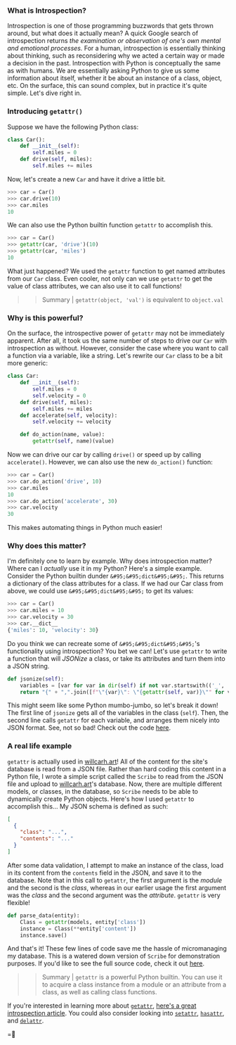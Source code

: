### What is Introspection?
Introspection is one of those programming buzzwords that gets thrown around, but what does it actually mean? A quick Google search of introspection returns _the examination or observation of one's own mental and emotional processes._ For a human, introspection is essentially thinking about thinking, such as reconsidering why we acted a certain way or made a decision in the past.
Introspection with Python is conceptually the same as with humans. We are essentially asking Python to give us some information about itself, whether it be about an instance of a class, object, etc. On the surface, this can sound complex, but in practice it's quite simple. Let's dive right in.

### Introducing `getattr()`
Suppose we have the following Python class:
```python
class Car():
    def __init__(self):
        self.miles = 0
    def drive(self, miles):
        self.miles += miles
```
Now, let's create a new `Car` and have it drive a little bit.
```python
>>> car = Car()
>>> car.drive(10)
>>> car.miles
10
```
We can also use the Python builtin function `getattr` to accomplish this.
```python
>>> car = Car()
>>> getattr(car, 'drive')(10)
>>> getattr(car, 'miles')
10
```
What just happened? We used the `getattr` function to get named attributes from our `Car` class. Even cooler, not only can we use `getattr` to get the value of class attributes, we can also use it to call functions!
>> Summary | `getattr(object, 'val')` is equivalent to `object.val`


### Why is this powerful?
On the surface, the introspective power of `getattr` may not be immediately apparent. After all, it took us the same number of steps to drive our `Car` with introspection as without. However, consider the case where you want to call a function via a variable, like a string. Let's rewrite our `Car` class to be a bit more generic:
```python
class Car:
    def __init__(self):
        self.miles = 0
        self.velocity = 0
    def drive(self, miles):
        self.miles += miles
    def accelerate(self, velocity):
        self.velocity += velocity

    def do_action(name, value):
        getattr(self, name)(value)
```
Now we can drive our car by calling `drive()` or speed up by calling `accelerate()`. However, we can also use the new `do_action()` function:
```python
>>> car = Car()
>>> car.do_action('drive', 10)
>>> car.miles
10
>>> car.do_action('accelerate', 30)
>>> car.velocity
30
```
This makes automating things in Python much easier!

### Why does this matter?
I'm definitely one to learn by example. Why does introspection matter? Where can I _actually_ use it in my Python? Here's a simple example.
Consider the Python builtin dunder `&#95;&#95;dict&#95;&#95;`. This returns a dictionary of the class attributes for a class. If we had our Car class from above, we could use `&#95;&#95;dict&#95;&#95;` to get its values:
```python
>>> car = Car()
>>> car.miles = 10
>>> car.velocity = 30
>>> car.__dict__
{'miles': 10, 'velocity': 30}
```
Do you think we can recreate some of `&#95;&#95;dict&#95;&#95;`'s functionality using introspection? You bet we can! Let's use `getattr` to write a function that will _JSONize_ a class, or take its attributes and turn them into a JSON string.
```python
def jsonize(self):
    variables = [var for var in dir(self) if not var.startswith(('_', '__')) and not callable(getattr(self, var))]
    return "{" + ",".join([f"\"{var}\": \"{getattr(self, var)}\"" for var in variables]) + "}"
```
This might seem like some Python mumbo-jumbo, so let's break it down! The first line of `jsonize` gets all of the variables in the class (`self`). Then, the second line calls `getattr` for each variable, and arranges them nicely into JSON format. See, not so bad! Check out the code [here](https://github.com/wcarhart/willcarh.art-snippets/blob/master/the-power-of-introspection-in-python/snippet.py).

### A real life example
`getattr` is actually used in [willcarh.art]({{src:index}})! All of the content for the site's database is read from a JSON file. Rather than hard coding this content in a Python file, I wrote a simple script called the `Scribe` to read from the JSON file and upload to [willcarh.art]({{src:index}})'s database. Now, there are multiple different models, or classes, in the database, so `Scribe` needs to be able to dynamically create Python objects. Here's how I used `getattr` to accomplish this...
My JSON schema is defined as such:
```json
[
  {
    "class": "...",
    "contents": "..."
  }
]
```
After some data validation, I attempt to make an instance of the class, load in its content from the `contents` field in the JSON, and save it to the database. Note that in this call to `getattr`, the first argument is the _module_ and the second is the _class_, whereas in our earlier usage the first argument was the _class_ and the second argument was the _attribute_. `getattr` is very flexible!
```python
def parse_data(entity):
    Class = getattr(models, entity['class'])
    instance = Class(**entity['content'])
    instance.save()
```
And that's it! These few lines of code save me the hassle of micromanaging my database. This is a watered down version of `Scribe` for demonstration purposes. If you'd like to see the full source code, check it out [here](https://github.com/wcarhart/willcarh.art-v1/blob/master/scribe.py).
>> Summary | `getattr` is a powerful Python builtin. You can use it to acquire a class instance from a module or an attribute from a class, as well as calling class functions.

If you're interested in learning more about [`getattr`](https://docs.python.org/3/library/functions.html#getattr), [here's a great introspection article](https://linux.die.net/diveintopython/html/power_of_introspection/index.html). You could also consider looking into [`setattr`](https://docs.python.org/3/library/functions.html#setattr), [`hasattr`](https://docs.python.org/3/library/functions.html#hasattr), and [`delattr`](https://docs.python.org/3/library/functions.html#delattr).

=🦉